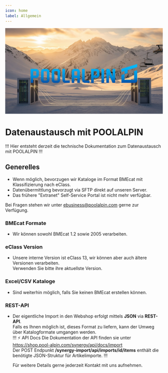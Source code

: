 ```yaml
---
icon: home
label: Allgemein
---
```

![](/static/home-header.jpg)
# Datenaustausch mit POOLALPIN
!!!
Hier entsteht derzeit die technische Dokumentation zum Datenaustausch mit POOLALPIN
!!!

## Generelles

- Wenn möglich, bevorzugen wir Kataloge im Format BMEcat mit Klassifizierung nach eClass.
- Datenübermittlung bevorzugt via SFTP direkt auf unseren Server.
- Das frühere "Extranet" Self-Service Portal ist nicht mehr verfügbar.

Bei Fragen stehen wir unter ebusiness@poolalpin.com gerne zur Verfügung.

### BMEcat Formate

- Wir können sowohl BMEcat 1.2 sowie 2005 verarbeiten.

### eClass Version

- Unsere interne Version ist eClass 13, wir können aber auch ältere Versionen verarbeiten.  
  Verwenden Sie bitte ihre aktuellste Version.

### Excel/CSV Kataloge

- Sind weiterhin möglich, falls Sie keinen BMEcat erstellen können.

### REST-API

- Der eigentliche Import in den Webshop erfolgt mittels **JSON** via **REST-API**.  
  Falls es Ihnen möglich ist, dieses Format zu liefern, kann der Umweg über Katalogformate umgangen werden.  
  !!! :zap: API Docs
  Die Dokumentation der API finden sie unter https://shop.pool-alpin.com/synergy/api/docs/import  
  Der POST Endpunkt **/synergy-import/api/imports/id/items** enthält die benötigte JSON-Struktur für Artikelimporte.
  !!!
  
  Für weitere Details gerne jederzeit Kontakt mit uns aufnehmen.